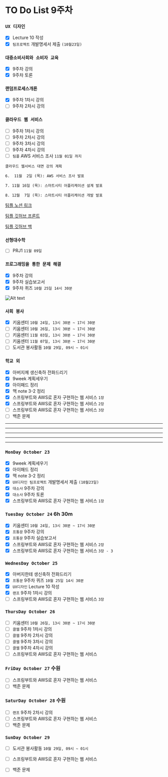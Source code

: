 # TO Do List 9주차

### `UX 디자인` 
- [x] Lecture 10 작성
- [x] `팀프로젝트` 개발명세서 제출 `(10월23일)`

### `대중소비사회와 소비자 교육`
- [x] 9주차 강의
- [x] 9주차 토론

### `랜덤프로세스개론`
- [x] 9주차 1차시 강의
- [ ] 9주차 2차시 강의

### `클라우드 웹 서비스`
- [ ] 9주차 1차시 강의
- [ ] 9주차 2차시 강의
- [ ] 9주차 3차시 강의
- [ ] 9주차 4차시 강의
- [ ] `팀플` AWS 서비스 조사 `11월 01일 까지`

```
클라우드 웹서비스 대면 강의 계획

6.  11월  2일 (목): AWS 서비스 조사 발표

7. 11월 16일 (목): 스마트시티 어플리케이션 설계 발표

8. 12월  7일 (목): 스마트시티 어플리케이션 개발 발표
```

[팀플 노션 링크](https://www.notion.so/Cloud-Web-Service-Team-Project-cb7f98e2e37c43fd98b7937e0d5018c5)

[팀플 깃허브 프론트](https://github.com/woo4826/Cloud-Web-Service-SNS-web)

[팀플 깃허브 백](https://github.com/woo4826/Cloud-Web-Service-SNS-server)

### `선형대수학`
- [ ] PRJ1 `11월 09일`

### `프로그래밍을 통한 문제 해결`
- [x] 9주차 강의
- [x] 9주차 실습보고서
- [x] 9주차 퀴즈 `10월 25일 14시 30분`

![Alt text](%E1%84%91%E1%85%B3%E1%84%90%E1%85%A9%E1%86%BC%E1%84%86%E1%85%AE%E1%86%AB%E1%84%80%E1%85%A1%E1%86%BC%E1%84%8B%E1%85%B4%E1%84%80%E1%85%A8%E1%84%92%E1%85%AC%E1%86%A8%E1%84%89%E1%85%A5.png)

### `사회 봉사`
- [x] 키움센터 `10월 24일, 13시 30분 ~ 17시 30분`
- [ ] 키움센터 `10월 26일, 13시 30분 ~ 17시 30분`
- [ ] 키움센터 `11월 03일, 13시 30분 ~ 17시 30분`
- [ ] 키움센터 `11월 07일, 13시 30분 ~ 17시 30분`
- [ ] 도서관 봉사활동 `10월 29일, 09시 ~ 01시`

### `학교 외`
- [x] 아버지께 생신축하 전화드리기
- [x] 9week 계획세우기
- [x] 아이패드 정리
- [x] 맥 note 3-2 정리
- [x] 스프링부트와 AWS로 혼자 구현하는 웹 서비스 `1장`
- [x] 스프링부트와 AWS로 혼자 구현하는 웹 서비스 `2장`
- [ ] 스프링부트와 AWS로 혼자 구현하는 웹 서비스 `3장`
- [ ] 백준 문제

---
---
---
---
---

### `MonDay October 23` 
- [x] 9week 계획세우기
- [x] 아이패드 정리
- [x] 맥 note 3-2 정리
- [x] `UX디자인 팀프로젝트` 개발명세서 제출 `(10월23일)`
- [x] `대소사` 9주차 강의 
- [x] `대소사` 9주차 토론
- [x] 스프링부트와 AWS로 혼자 구현하는 웹 서비스 `1장`

### `TuesDay October 24` 6h 30m
- [x] 키움센터 `10월 24일, 13시 30분 ~ 17시 30분`
- [x] `프통문` 9주차 강의
- [X] `프통문` 9주차 실습보고서
- [x] 스프링부트와 AWS로 혼자 구현하는 웹 서비스 `2장`
- [x] 스프링부트와 AWS로 혼자 구현하는 웹 서비스 `3장 - 3`

### `WednesDay October 25` 
- [x] 아버지한테 생신축하 전화드리기
- [x] `프통문` 9주차 퀴즈 `10월 25일 14시 30분` 
- [x] `UX디자인` Lecture 10 작성
- [x] `랜프` 9주차 1차시 강의
- [ ] 스프링부트와 AWS로 혼자 구현하는 웹 서비스 `3장`

### `ThursDay October 26`
- [ ] 키움센터 `10월 26일, 13시 30분 ~ 17시 30분`
- [ ] `클웹` 9주차 1차시 강의
- [ ] `클웹` 9주차 2차시 강의
- [ ] `클웹` 9주차 3차시 강의
- [ ] `클웹` 9주차 4차시 강의
- [ ] 스프링부트와 AWS로 혼자 구현하는 웹 서비스

### `FriDay October 27` 수원
- [ ] 스프링부트와 AWS로 혼자 구현하는 웹 서비스
- [ ] 백준 문제

### `SaturDay October 28` 수원
- [ ] `랜프` 9주차 2차시 강의
- [ ] 스프링부트와 AWS로 혼자 구현하는 웹 서비스
- [ ] 백준 문제

### `SunDay October 29` 
- [ ] 도서관 봉사활동 `10월 29일, 09시 ~ 01시`
- [ ] 스프링부트와 AWS로 혼자 구현하는 웹 서비스
- [ ] 백준 문제


